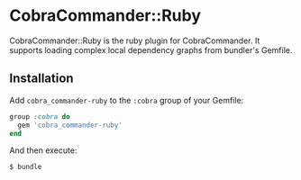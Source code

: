 # CobraCommander::Ruby

CobraCommander::Ruby is the ruby plugin for CobraCommander. It supports loading complex local dependency graphs from bundler's Gemfile.

## Installation

Add `cobra_commander-ruby` to the `:cobra` group of your Gemfile:

```ruby
group :cobra do
  gem 'cobra_commander-ruby'
end
```

And then execute:

    $ bundle
